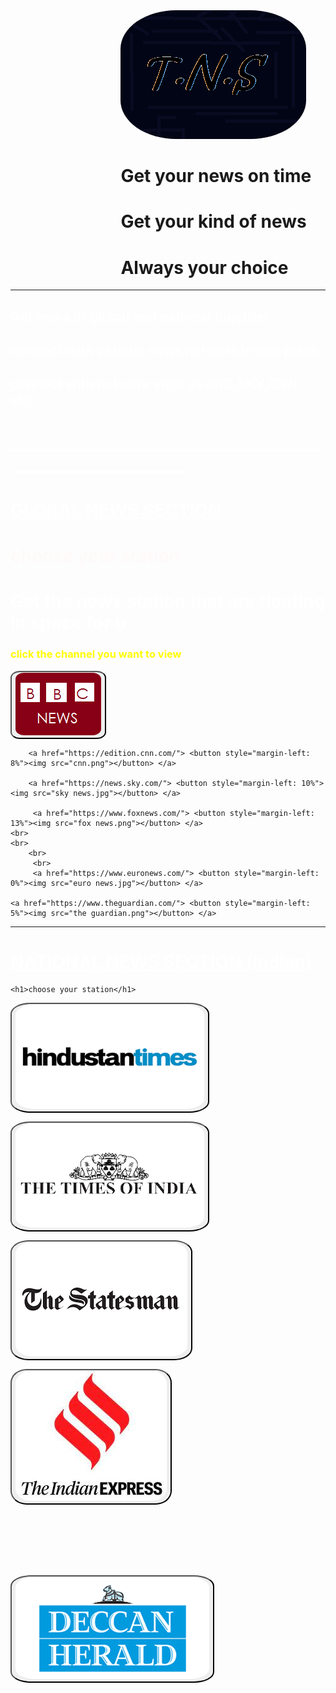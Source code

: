 <html>
<head>
<body background="astronomy-gb9a3b3e76_1280.jpg">
	<img src="memes.png" style="margin-left: 35%;border-radius: 30%; ">
	<h1 style="margin-left: 35%;">Get your news on time</h1>
	<h1 style="margin-left: 35%;">Get your kind of news</h1>
	<h1 style="margin-left: 35%;">Always your choice</h1>
<hr>
		<h2 style="color: white">Get news of global and national together</h2>
		<h2 style="color: white">connect with various news network in one place</h2>
		<h2 style="color: white">connect with network such as BBC,SKY,CNN etc..</h2>
	<h1 style="color:white">__________________________________________________________</h1>
	<u><h1 style="color: white">GLOBAL NEWS SECTION</u></h1>
<h1 style="color: snow">choose your station</h1>
<h1 style="color: white">Get the news station that are floating in space for u. </h1>
<h3 style="color: yellow">click the channel you want to view</h3>
	<a href="https://www.bbc.com/news"><button onclick=""><img src="BBC.png"></button></a>
	 
        <a href="https://edition.cnn.com/"> <button style="margin-left: 8%"><img src="cnn.png"></button> </a>
	
        <a href="https://news.sky.com/"> <button style="margin-left: 10%"><img src="sky news.jpg"></button> </a>

         <a href="https://www.foxnews.com/"> <button style="margin-left: 13%"><img src="fox news.png"></button> </a>
	<br>
	<br>
        <br>
         <br>
         <a href="https://www.euronews.com/"> <button style="margin-left: 0%"><img src="euro news.jpg"></button> </a>
	
	<a href="https://www.theguardian.com/"> <button style="margin-left: 5%"><img src="the guardian.png"></button> </a>
<hr>

<u><h1 style="color: white">NATIONAL NEWS SECTION (Indian)</u></h1>

	
	<h1>choose your station</h1>
<a href="https://www.hindustantimes.com/"><button onclick=""><img src="hindustan times.png"></button></a>

<a href="https://timesofindia.indiatimes.com/"><button style="margin-left: 20"><img src="the times of india.png"></button></a>

<a href="https://www.thestatesman.com/"><button style="margin-left: 20"><img src="statesmen.png"></button></a>

<a href="https://indianexpress.com/"><button style="margin-left: 20"><img src="the indian express.jpg"></button></a>
<style type="text/css">
	img{ border-radius: 10%;

	}
	button{ border-radius: 10% 
	 }
</style>
<br>
<br>
<br>
<br>
<br>

<a href="https://www.deccanherald.com/"><button style="margin-left: 20"><img src="deccan1.png"></button></a>

	

